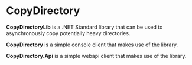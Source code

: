 # CopyDirectory

**CopyDirectoryLib** is a .NET Standard library that can be used to asynchronously copy potentially heavy directories.

**CopyDirectory** is a simple console client that makes use of the library.

**CopyDirectory.Api** is a simple webapi client that makes use of the library.